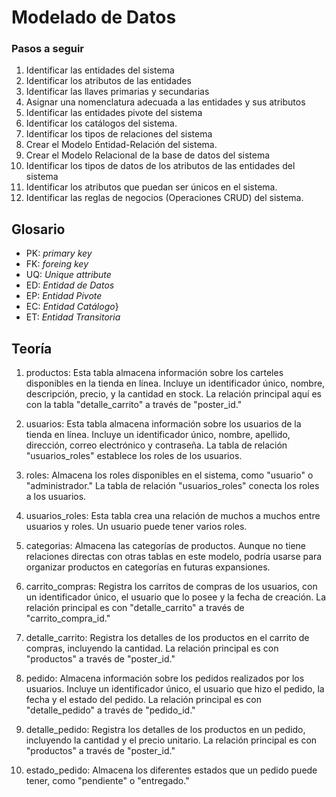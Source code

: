 # Modelado de Datos

### Pasos a seguir

1. Identificar las entidades del sistema
2. Identificar los atributos de las entidades
3. Identificar las llaves primarias y secundarias
4. Asignar una nomenclatura adecuada a las entidades y sus atributos
5. Identificar las entidades pivote del sistema
6. Identificar los catálogos del sistema.
7. Identificar los tipos de relaciones del sistema
8. Crear el Modelo Entidad-Relación del sistema.
9. Crear el Modelo Relacional de la base de datos del sistema
10. Identificar los tipos de datos de los atributos de las entidades del sistema
11. Identificar los atributos que puedan ser únicos en el sistema.
12. Identificar las reglas de negocios (Operaciones CRUD) del sistema.

## Glosario

- PK: _primary key_
- FK: _foreing key_
- UQ: _Unique attribute_
- ED: _Entidad de Datos_
- EP: _Entidad Pivote_
- EC: _Entidad Catálogo_}
- ET: _Entidad Transitoria_

## Teoría

1. productos: Esta tabla almacena información sobre los carteles disponibles en la tienda en línea. Incluye un identificador único, nombre, descripción, precio, y la cantidad en stock. La relación principal aquí es con la tabla "detalle_carrito" a través de "poster_id."


2. usuarios: Esta tabla almacena información sobre los usuarios de la tienda en línea. Incluye un identificador único, nombre, apellido, dirección, correo electrónico y contraseña. La tabla de relación "usuarios_roles" establece los roles de los usuarios.

3. roles: Almacena los roles disponibles en el sistema, como "usuario" o "administrador." La tabla de relación "usuarios_roles" conecta los roles a los usuarios.

4. usuarios_roles: Esta tabla crea una relación de muchos a muchos entre usuarios y roles. Un usuario puede tener varios roles.

5. categorias: Almacena las categorías de productos. Aunque no tiene relaciones directas con otras tablas en este modelo, podría usarse para organizar productos en categorías en futuras expansiones.

6. carrito_compras: Registra los carritos de compras de los usuarios, con un identificador único, el usuario que lo posee y la fecha de creación. La relación principal es con "detalle_carrito" a través de "carrito_compra_id."

7. detalle_carrito: Registra los detalles de los productos en el carrito de compras, incluyendo la cantidad. La relación principal es con "productos" a través de "poster_id."

8. pedido: Almacena información sobre los pedidos realizados por los usuarios. Incluye un identificador único, el usuario que hizo el pedido, la fecha y el estado del pedido. La relación principal es con "detalle_pedido" a través de "pedido_id."

9. detalle_pedido: Registra los detalles de los productos en un pedido, incluyendo la cantidad y el precio unitario. La relación principal es con "productos" a través de "poster_id."

10. estado_pedido: Almacena los diferentes estados que un pedido puede tener, como "pendiente" o "entregado."